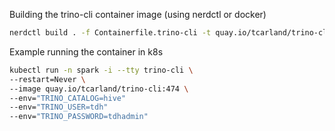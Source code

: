 
Building the trino-cli container image (using nerdctl or docker)
```sh
nerdctl build . -f Containerfile.trino-cli -t quay.io/tcarland/trino-cli:474
```

Example running the container in k8s
```sh
kubectl run -n spark -i --tty trino-cli \
--restart=Never \
--image quay.io/tcarland/trino-cli:474 \
--env="TRINO_CATALOG=hive"
--env="TRINO_USER=tdh"
--env="TRINO_PASSWORD=tdhadmin"
```
